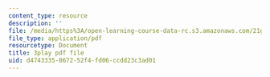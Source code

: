 ```yaml
---
content_type: resource
description: ''
file: /media/https%3A/open-learning-course-data-rc.s3.amazonaws.com/21g-107-chinese-i-streamlined-fall-2014/d4743335067252f4fd06ccdd23c3ad01_FtIdQUcZlWU.pdf
file_type: application/pdf
resourcetype: Document
title: 3play pdf file
uid: d4743335-0672-52f4-fd06-ccdd23c3ad01
---
```

